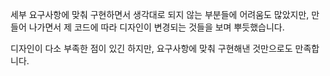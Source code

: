 세부 요구사항에 맞춰 구현하면서 생각대로 되지 않는 부분들에 어려움도 많았지만,
만들어 나가면서 제 코드에 따라 디자인이 변경되는 것들을 보며 뿌듯했습니다.

디자인이 다소 부족한 점이 있긴 하지만, 요구사항에 맞춰 구현해낸 것만으로도 만족합니다.
